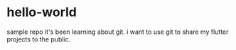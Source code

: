 # hello-world
sample repo
it's been learning about git.
i want to use git to share my flutter projects to the public.
